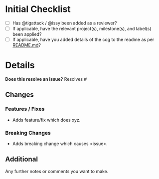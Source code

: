 # Initial Checklist
- [ ] Has @tigattack / @issy been added as a reviewer?
- [ ] If applicable, have the relevant project(s), milestone(s), and label(s) been applied?
- [ ] If applicable, have you added details of the cog to the readme as per [README.md](https://github.com/rHomelab/LabBot-Cogs/blob/main/README.md#cog-summaries)?

<!-- FILL OUT THE BELOW SECTIONS AS APPROPRIATE -->

# Details
**Does this resolve an issue?**
Resolves #

## Changes
### Features / Fixes
* Adds feature/fix which does xyz.

### Breaking Changes
* Adds breaking change which causes \<issue\>.

## Additional
Any further notes or comments you want to make.
